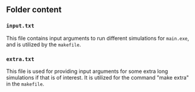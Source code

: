 ## Folder content
### `input.txt`
This file contains input arguments to run different simulations for `main.exe`, and is utilized by the `makefile`.

### `extra.txt`
This file is used for providing input arguments for some extra long simulations if that is of interest. It is utilized for the command "make extra" in the `makefile`. 
